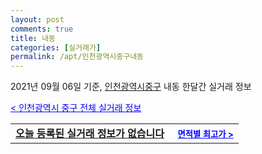 ```yaml
---
layout: post
comments: true
title: 내동
categories: [실거래가]
permalink: /apt/인천광역시중구내동
---
```


2021년 09월 06일 기준, <a href="/apt/인천광역시중구">인천광역시중구</a> 내동 한달간 실거래 정보

<a style="color: blue;" href="/apt/인천광역시중구">< 인천광역시 중구 전체 실거래 정보</a>
<!---- start ---->
<table>
  <tr>
    <td colspan="4" style="font-weight: bold;"><a href="/apt/인천광역시중구내동{name_without_space}">오늘 등록된 실거래 정보가 없습니다</a> &nbsp;&nbsp;&nbsp; <a style="color: blue; font-size: smaller;" href="/apt/인천광역시중구내동{name_without_space}">면적별 최고가 ></a></td>
  </tr>
    
</table>
<!---- end ---->
    